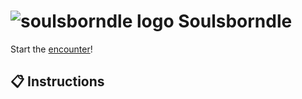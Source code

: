 # ![soulsborndle logo](https://github.com/malthesers/soulsborndle/blob/main/public/favicon-32x32.png) Soulsborndle

Start the [encounter](https://malthesers.github.io/soulsborndle/)!

## 📋 Instructions
